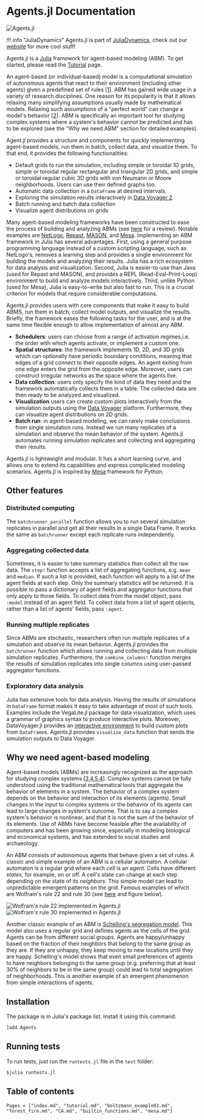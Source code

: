 # Agents.jl Documentation

![Agents.jl](https://github.com/JuliaDynamics/JuliaDynamics/blob/master/videos/agents/agents_logo.gif?raw=true)

!!! info "JuliaDynamics"
    Agents.jl is part of [JuliaDynamics](https://juliadynamics.github.io/JuliaDynamics/), check out our [website](https://juliadynamics.github.io/JuliaDynamics/) for more cool stuff!


Agents.jl is a [Julia](https://julialang.org/) framework for agent-based modeling (ABM).
To get started, please read the [Tutorial](@ref) page.

An agent-based (or individual-based) model is a computational simulation of autonomous agents that react to their environment (including other agents) given a predefined set of rules [[1](http://doi.org/10.1016/j.ecolmodel.2006.04.023)]. ABM has gained wide usage in a variety of research disciplines. One reason for its popularity is that it allows relaxing many simplifying assumptions usually made by mathematical models. Relaxing such assumptions of a "perfect world" can change a model's behavior [[2](http://doi.org/10.1038/460685a)]. ABM is specifically an important tool for studying complex systems where a system's behavior cannot be predicted and has to be explored (see the "Why we need ABM" section for detailed examples).

Agent.jl provides a structure and components for quickly implementing agent-based models, run them in batch, collect data, and visualize them. To that end, it provides the following functionalities:

* Default grids to run the simulation, including simple or toroidal 1D grids, simple or toroidal regular rectangular and triangular 2D grids, and simple or toroidal regular cubic 3D grids with von Neumann or Moore neighborhoods. Users can use their defined graphs too.
* Automatic data collection in a `DataFrame` at desired intervals.
* Exploring the simulation results interactively in [Data Voyager 2](https://github.com/vega/voyager).
* Batch running and batch data collection
* Visualize agent distributions on grids

Many agent-based modeling frameworks have been constructed to ease the process of building and analyzing ABMs (see [here](http://dx.doi.org/10.1016/j.cosrev.2017.03.001) for a review). Notable examples are [NetLogo](https://ccl.northwestern.edu/netlogo/), [Repast](https://repast.github.io/index.html), [MASON](https://journals.sagepub.com/doi/10.1177/0037549705058073), and [Mesa](https://github.com/projectmesa/mesa). Implementing an ABM framework in Julia has several advantages. First, using a general purpose programming language instead of a custom scripting language, such as NetLogo's, removes a learning step and provides a single environment for building the models and analyzing their results. Julia has a rich ecosystem for data analysis and visualization. Second, Julia is easier-to-use than Java (used for Repast and MASON), and provides a REPL (Read-Eval-Print-Loop) environment to build and analyze models interactively. Third, unlike Python (used for Mesa), Julia is easy-to-write but also fast to run. This is a crucial criterion for models that require considerable computations.

Agents.jl provides users with core components that make it easy to build ABMS, run them in batch, collect model outputs, and visualize the results. Briefly, the framework eases the following tasks for the user, and is at the same time flexible enough to allow implementation of almost any ABM.

* __Schedulers__: users can choose from a range of activation regimes,i.e. the order with which agents activate, or implement a custom one.
* __Spatial structures__: the framework implements 1D, 2D, and 3D grids which can optionally have periodic boundary conditions, meaning that edges of a grid connect to their opposite edges. An agent exiting from one edge enters the grid from the opposite edge. Moreover, users can construct irregular networks as the space where the agents live.
* __Data collection__: users only specify the kind of data they need and the framework automatically collects them in a table. The collected data are then ready to be analyzed and visualized.
* __Visualization__ users can create custom plots interactively from the simulation outputs using the [Data Voyager](https://github.com/vega/voyager) platform. Furthermore, they can visualize agent distributions on 2D grids.
* __Batch run__: in agent-based modeling, we can rarely make conclusions from single simulation runs. Instead we run many replicates of a simulation and observe the mean behavior of the system. Agents.jl automates running simulation replicates and collecting and aggregating their results.

Agents.jl is lightweight and modular. It has a short learning curve, and allows one to extend its capabilities and express complicated modeling scenarios. Agents.jl is inspired by [Mesa](https://github.com/projectmesa/mesa) framework for Python.

## Other features

### Distributed computing

The `batchrunner_parallel` function allows you to run several simulation replicates in parallel and get all their results in a single Data Frame. It works the same as `batchrunner` except each replicate runs independently.

### Aggregating collected data

Sometimes, it is easier to take summary statistics than collect all the raw data. The `step!` function accepts a list of aggregating functions, e.g. `mean` and `median`. If such a list is provided, each function will apply to a list of the agent fields at each step. Only the summary statistics will be returned. It is possible to pass a dictionary of agent fields and aggregator functions that only apply to those fields. To collect data from the model object, pass `:model` instead of an agent field. To collect data from a list of agent objects, rather than a list of agents' fields, pass `:agent`.

### Running multiple replicates

Since ABMs are stochastic, researchers often run multiple replicates of a simulation and observe its mean behavior. Agents.jl provides the `batchrunner` function which allows running and collecting data from multiple simulation replicates. Furthermore, the `combine_columns!` function merges the results of simulation replicates into single columns using user-passed aggregator functions.

### Exploratory data analysis

Julia has extensive tools for data analysis. Having the results of simulations in `DataFrame` format makes it easy to take advantage of most of such tools. Examples include the VegaLite.jl package for data visualization, which uses a grammar of graphics syntax to produce interactive plots. Moreover, DataVoyager.jl provides an [interactive environment](https://github.com/vega/voyager) to build custom plots from `DataFrame`s. Agents.jl provides `visualize_data` function that sends the simulation outputs to Data Voyager.

## Why we need agent-based modeling

Agent-based models (ABMs) are increasingly recognized as the approach for studying complex systems [[3](https://link.springer.com/chapter/10.1007/3-7908-1721-X_7),[4](http://www.doi.org/10.1162/106454602753694765),[5](http://www.nature.com/articles/460685a),[4](http://www.doi.org/10.1016/j.jaa.2016.01.009)]. Complex systems cannot be fully understood using the traditional mathematical tools that aggregate the behavior of elements in a system. The behavior of a complex system depends on the behavior and interaction of its elements (agents). Small changes in the input to complex systems or the behavior of its agents can lead to large changes in system's outcome. That is to say a complex system's behavior is nonlinear, and that it is not the sum of the behavior of its elements. Use of ABMs have become feasible after the availability of computers and has been growing since, especially in modeling biological and economical systems, and has extended to social studies and archaeology.

An ABM consists of autonomous agents that behave given a set of rules. A classic and simple example of an ABM is a cellular automaton. A cellular automaton is a regular grid where each _cell_ is an agent. Cells have different _states_, for example, on or off. A cell's state can change at each step depending on the state of its _neighbors_. This simple model can lead to unpredictable emergent patterns on the grid. Famous examples of which are Wolfram's rule 22 and rule 30 (see [here](https://link.aps.org/doi/10.1103/RevModPhys.55.601) and figure below).

![Wolfram's rule 22 implemented in Agents.jl](CA1D_22.png)
![Wolfram's rule 30 implemented in Agents.jl](CA1D_30.png)

Another classic example of an ABM is [Schelling's segregation model](https://www.tandfonline.com/doi/abs/10.1080/0022250X.1971.9989794). This model also uses a regular grid and defines agents as the cells of the grid. Agents can be from different social groups. Agents are happy/unhappy based on the fraction of their neighbors that belong to the same group as they are. If they are unhappy, they keep moving to new locations until they are happy. Schelling's model shows that even small preferences of agents to have neighbors belonging to the same group (e.g. preferring that at least 30% of neighbors to be in the same group) could lead to total segregation of neighborhoods. This is another example of an emergent phenomenon from simple interactions of agents.

## Installation

The package is in Julia's package list. Install it using this command:

```julia
]add Agents
```

## Running tests

To run tests, just run the `runtests.jl` file in the `test` folder:

```bash
$julia runtests.jl
```

## Table of contents

```@contents
Pages = ["index.md", "tutorial.md", "boltzmann_example01.md", "forest_fire.md", "CA.md", "builtin_functions.md", "mesa.md"]
```
